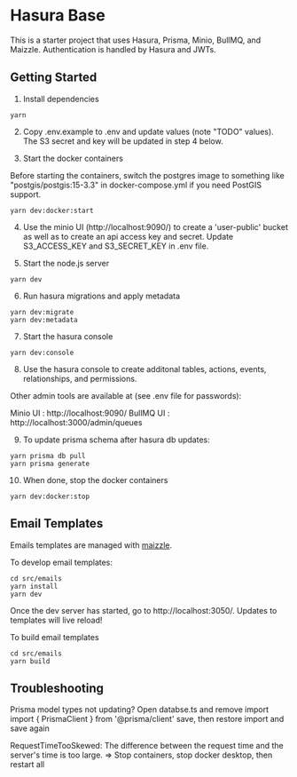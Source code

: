 # Hasura Base

This is a starter project that uses Hasura, Prisma, Minio, BullMQ, and Maizzle.
Authentication is handled by Hasura and JWTs.

## Getting Started

1.  Install dependencies

```
yarn
```

2. Copy .env.example to .env and update values (note "TODO" values).  The S3 secret and key will be updated in step 4 below.

3. Start the docker containers

Before starting the containers, switch the postgres image to something like "postgis/postgis:15-3.3" in docker-compose.yml if you need PostGIS support.

```
yarn dev:docker:start
```

4. Use the minio UI (http://localhost:9090/) to create a 'user-public' bucket as well as to create an api access key and secret. Update S3_ACCESS_KEY and S3_SECRET_KEY in .env file.

5. Start the node.js server

```
yarn dev
```

6. Run hasura migrations and apply metadata

```
yarn dev:migrate
yarn dev:metadata
```

7. Start the hasura console

```
yarn dev:console
```

8. Use the hasura console to create additonal tables, actions, events, relationships, and permissions.

Other admin tools are available at (see .env file for passwords):

Minio UI : http://localhost:9090/
BullMQ UI : http://localhost:3000/admin/queues

9. To update prisma schema after hasura db updates:

```
yarn prisma db pull
yarn prisma generate
```

10. When done, stop the docker containers

```
yarn dev:docker:stop
```

## Email Templates

Emails templates are managed with [maizzle](https://maizzle.com/).

To develop email templates:

```
cd src/emails
yarn install
yarn dev
```

Once the dev server has started, go to http://localhost:3050/.  Updates to templates will live reload!

To build email templates

```
cd src/emails
yarn build
```

## Troubleshooting

Prisma model types not updating?
Open databse.ts and remove import
import { PrismaClient } from '@prisma/client'
save, then restore import and save again

RequestTimeTooSkewed: The difference between the request time and the server's time is too large. => Stop containers, stop docker desktop, then restart all
